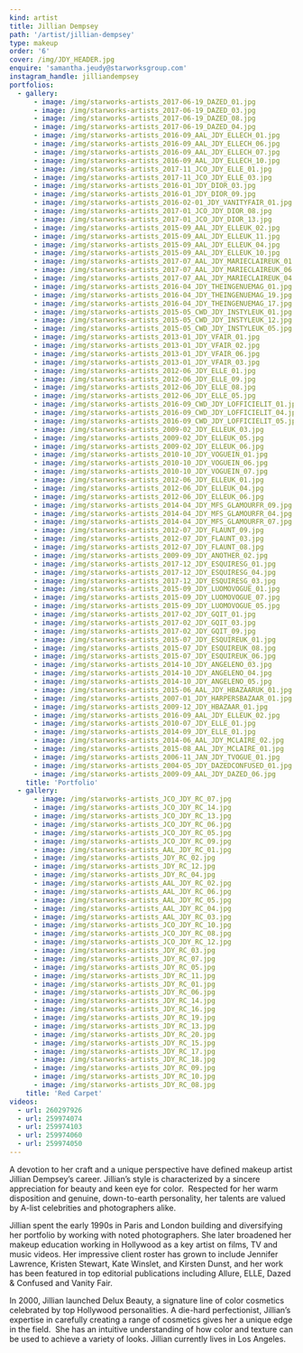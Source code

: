 ```yaml
---
kind: artist
title: Jillian Dempsey
path: '/artist/jillian-dempsey'
type: makeup
order: '6'
cover: /img/JDY_HEADER.jpg
enquire: 'samantha.jeudy@starworksgroup.com'
instagram_handle: jilliandempsey
portfolios:
  - gallery:
      - image: /img/starworks-artists_2017-06-19_DAZED_01.jpg
      - image: /img/starworks-artists_2017-06-19_DAZED_03.jpg
      - image: /img/starworks-artists_2017-06-19_DAZED_08.jpg
      - image: /img/starworks-artists_2017-06-19_DAZED_04.jpg
      - image: /img/starworks-artists_2016-09_AAL_JDY_ELLECH_01.jpg
      - image: /img/starworks-artists_2016-09_AAL_JDY_ELLECH_06.jpg
      - image: /img/starworks-artists_2016-09_AAL_JDY_ELLECH_07.jpg
      - image: /img/starworks-artists_2016-09_AAL_JDY_ELLECH_10.jpg
      - image: /img/starworks-artists_2017-11_JCO_JDY_ELLE_01.jpg
      - image: /img/starworks-artists_2017-11_JCO_JDY_ELLE_03.jpg
      - image: /img/starworks-artists_2016-01_JDY_DIOR_03.jpg
      - image: /img/starworks-artists_2016-01_JDY_DIOR_09.jpg
      - image: /img/starworks-artists_2016-02-01_JDY_VANITYFAIR_01.jpg
      - image: /img/starworks-artists_2017-01_JCO_JDY_DIOR_08.jpg
      - image: /img/starworks-artists_2017-01_JCO_JDY_DIOR_13.jpg
      - image: /img/starworks-artists_2015-09_AAL_JDY_ELLEUK_02.jpg
      - image: /img/starworks-artists_2015-09_AAL_JDY_ELLEUK_11.jpg
      - image: /img/starworks-artists_2015-09_AAL_JDY_ELLEUK_04.jpg
      - image: /img/starworks-artists_2015-09_AAL_JDY_ELLEUK_10.jpg
      - image: /img/starworks-artists_2017-07_AAL_JDY_MARIECLAIREUK_01.jpg
      - image: /img/starworks-artists_2017-07_AAL_JDY_MARIECLAIREUK_06.jpg
      - image: /img/starworks-artists_2017-07_AAL_JDY_MARIECLAIREUK_04.jpg
      - image: /img/starworks-artists_2016-04_JDY_THEINGENUEMAG_01.jpg
      - image: /img/starworks-artists_2016-04_JDY_THEINGENUEMAG_19.jpg
      - image: /img/starworks-artists_2016-04_JDY_THEINGENUEMAG_17.jpg
      - image: /img/starworks-artists_2015-05_CWD_JDY_INSTYLEUK_01.jpg
      - image: /img/starworks-artists_2015-05_CWD_JDY_INSTYLEUK_12.jpg
      - image: /img/starworks-artists_2015-05_CWD_JDY_INSTYLEUK_05.jpg
      - image: /img/starworks-artists_2013-01_JDY_VFAIR_01.jpg
      - image: /img/starworks-artists_2013-01_JDY_VFAIR_02.jpg
      - image: /img/starworks-artists_2013-01_JDY_VFAIR_06.jpg
      - image: /img/starworks-artists_2013-01_JDY_VFAIR_03.jpg
      - image: /img/starworks-artists_2012-06_JDY_ELLE_01.jpg
      - image: /img/starworks-artists_2012-06_JDY_ELLE_09.jpg
      - image: /img/starworks-artists_2012-06_JDY_ELLE_08.jpg
      - image: /img/starworks-artists_2012-06_JDY_ELLE_05.jpg
      - image: /img/starworks-artists_2016-09_CWD_JDY_LOFFICIELIT_01.jpg
      - image: /img/starworks-artists_2016-09_CWD_JDY_LOFFICIELIT_04.jpg
      - image: /img/starworks-artists_2016-09_CWD_JDY_LOFFICIELIT_05.jpg
      - image: /img/starworks-artists_2009-02_JDY_ELLEUK_03.jpg
      - image: /img/starworks-artists_2009-02_JDY_ELLEUK_05.jpg
      - image: /img/starworks-artists_2009-02_JDY_ELLEUK_06.jpg
      - image: /img/starworks-artists_2010-10_JDY_VOGUEIN_01.jpg
      - image: /img/starworks-artists_2010-10_JDY_VOGUEIN_06.jpg
      - image: /img/starworks-artists_2010-10_JDY_VOGUEIN_07.jpg
      - image: /img/starworks-artists_2012-06_JDY_ELLEUK_01.jpg
      - image: /img/starworks-artists_2012-06_JDY_ELLEUK_04.jpg
      - image: /img/starworks-artists_2012-06_JDY_ELLEUK_06.jpg
      - image: /img/starworks-artists_2014-04_JDY_MFS_GLAMOURFR_09.jpg
      - image: /img/starworks-artists_2014-04_JDY_MFS_GLAMOURFR_04.jpg
      - image: /img/starworks-artists_2014-04_JDY_MFS_GLAMOURFR_07.jpg
      - image: /img/starworks-artists_2012-07_JDY_FLAUNT_09.jpg
      - image: /img/starworks-artists_2012-07_JDY_FLAUNT_03.jpg
      - image: /img/starworks-artists_2012-07_JDY_FLAUNT_08.jpg
      - image: /img/starworks-artists_2009-09_JDY_ANOTHER_02.jpg
      - image: /img/starworks-artists_2017-12_JDY_ESQUIRESG_01.jpg
      - image: /img/starworks-artists_2017-12_JDY_ESQUIRESG_04.jpg
      - image: /img/starworks-artists_2017-12_JDY_ESQUIRESG_03.jpg
      - image: /img/starworks-artists_2015-09_JDY_LUOMOVOGUE_01.jpg
      - image: /img/starworks-artists_2015-09_JDY_LUOMOVOGUE_07.jpg
      - image: /img/starworks-artists_2015-09_JDY_LUOMOVOGUE_05.jpg
      - image: /img/starworks-artists_2017-02_JDY_GQIT_01.jpg
      - image: /img/starworks-artists_2017-02_JDY_GQIT_03.jpg
      - image: /img/starworks-artists_2017-02_JDY_GQIT_09.jpg
      - image: /img/starworks-artists_2015-07_JDY_ESQUIREUK_01.jpg
      - image: /img/starworks-artists_2015-07_JDY_ESQUIREUK_08.jpg
      - image: /img/starworks-artists_2015-07_JDY_ESQUIREUK_06.jpg
      - image: /img/starworks-artists_2014-10_JDY_ANGELENO_03.jpg
      - image: /img/starworks-artists_2014-10_JDY_ANGELENO_04.jpg
      - image: /img/starworks-artists_2014-10_JDY_ANGELENO_05.jpg
      - image: /img/starworks-artists_2015-06_AAL_JDY_HBAZAARUK_01.jpg
      - image: /img/starworks-artists_2007-01_JDY_HARPERSBAZAAR_01.jpg
      - image: /img/starworks-artists_2009-12_JDY_HBAZAAR_01.jpg
      - image: /img/starworks-artists_2016-09_AAL_JDY_ELLEUK_02.jpg
      - image: /img/starworks-artists_2010-07_JDY_ELLE_01.jpg
      - image: /img/starworks-artists_2014-09_JDY_ELLE_01.jpg
      - image: /img/starworks-artists_2014-06_AAL_JDY_MCLAIRE_02.jpg
      - image: /img/starworks-artists_2015-08_AAL_JDY_MCLAIRE_01.jpg
      - image: /img/starworks-artists_2006-11_JAN_JDY_TVOGUE_01.jpg
      - image: /img/starworks-artists_2004-05_JDY_DAZEDCONFUSED_01.jpg
      - image: /img/starworks-artists_2009-09_AAL_JDY_DAZED_06.jpg
    title: 'Portfolio'
  - gallery:
      - image: /img/starworks-artists_JCO_JDY_RC_07.jpg
      - image: /img/starworks-artists_JCO_JDY_RC_14.jpg
      - image: /img/starworks-artists_JCO_JDY_RC_13.jpg
      - image: /img/starworks-artists_JCO_JDY_RC_06.jpg
      - image: /img/starworks-artists_JCO_JDY_RC_05.jpg
      - image: /img/starworks-artists_JCO_JDY_RC_09.jpg
      - image: /img/starworks-artists_AAL_JDY_RC_01.jpg
      - image: /img/starworks-artists_JDY_RC_02.jpg
      - image: /img/starworks-artists_JDY_RC_12.jpg
      - image: /img/starworks-artists_JDY_RC_04.jpg
      - image: /img/starworks-artists_AAL_JDY_RC_02.jpg
      - image: /img/starworks-artists_AAL_JDY_RC_06.jpg
      - image: /img/starworks-artists_AAL_JDY_RC_05.jpg
      - image: /img/starworks-artists_AAL_JDY_RC_04.jpg
      - image: /img/starworks-artists_AAL_JDY_RC_03.jpg
      - image: /img/starworks-artists_JCO_JDY_RC_10.jpg
      - image: /img/starworks-artists_JCO_JDY_RC_08.jpg
      - image: /img/starworks-artists_JCO_JDY_RC_12.jpg
      - image: /img/starworks-artists_JDY_RC_03.jpg
      - image: /img/starworks-artists_JDY_RC_07.jpg
      - image: /img/starworks-artists_JDY_RC_05.jpg
      - image: /img/starworks-artists_JDY_RC_11.jpg
      - image: /img/starworks-artists_JDY_RC_01.jpg
      - image: /img/starworks-artists_JDY_RC_06.jpg
      - image: /img/starworks-artists_JDY_RC_14.jpg
      - image: /img/starworks-artists_JDY_RC_16.jpg
      - image: /img/starworks-artists_JDY_RC_19.jpg
      - image: /img/starworks-artists_JDY_RC_13.jpg
      - image: /img/starworks-artists_JDY_RC_20.jpg
      - image: /img/starworks-artists_JDY_RC_15.jpg
      - image: /img/starworks-artists_JDY_RC_17.jpg
      - image: /img/starworks-artists_JDY_RC_18.jpg
      - image: /img/starworks-artists_JDY_RC_09.jpg
      - image: /img/starworks-artists_JDY_RC_10.jpg
      - image: /img/starworks-artists_JDY_RC_08.jpg
    title: 'Red Carpet'
videos:
  - url: 260297926
  - url: 259974074
  - url: 259974103
  - url: 259974060
  - url: 259974050
---
```

A devotion to her craft and a unique perspective have defined makeup artist Jillian Dempsey’s career. Jillian’s style is characterized by a sincere appreciation for beauty and keen eye for color.  Respected for her warm disposition and genuine, down-to-earth personality, her talents are valued by A-list celebrities and photographers alike.

Jillian spent the early 1990s in Paris and London building and diversifying her portfolio by working with noted photographers. She later broadened her makeup education working in Hollywood as a key artist on films, TV and music videos. Her impressive client roster has grown to include Jennifer Lawrence, Kristen Stewart, Kate Winslet, and Kirsten Dunst, and her work has been featured in top editorial publications including Allure, ELLE, Dazed & Confused and Vanity Fair.

In 2000, Jillian launched Delux Beauty, a signature line of color cosmetics celebrated by top Hollywood personalities. A die-hard perfectionist, Jillian’s expertise in carefully creating a range of cosmetics gives her a unique edge in the field.  She has an intuitive understanding of how color and texture can be used to achieve a variety of looks.
Jillian currently lives in Los Angeles.
